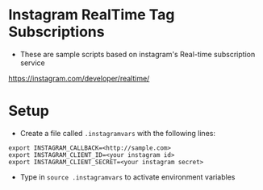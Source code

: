 # Instagram RealTime Tag Subscriptions
- These are sample scripts based on instagram's Real-time subscription service

https://instagram.com/developer/realtime/


# Setup
- Create a file called `.instagramvars` with the following lines:
```
export INSTAGRAM_CALLBACK=<http://sample.com>
export INSTAGRAM_CLIENT_ID=<your instagram id>
export INSTAGRAM_CLIENT_SECRET=<your instagram secret>
```
- Type in `source .instagramvars` to activate environment variables

